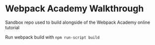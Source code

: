 # Webpack Academy Walkthrough

Sandbox repo used to build alongside of the Webpack Academy online tutorial

Run webpack build with `npm run-script build`